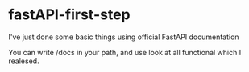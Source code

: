 # fastAPI-first-step
I've just done some basic things using official FastAPI documentation

You can write /docs in your path, and use look at all functional which I realesed.